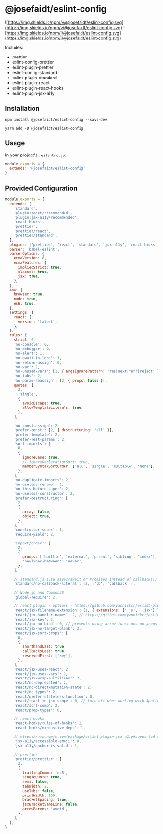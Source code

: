# @josefaidt/eslint-config

![https://img.shields.io/npm/v/@josefaidt/eslint-config.svg](https://img.shields.io/npm/v/@josefaidt/eslint-config.svg)
![https://img.shields.io/npm/l/@josefaidt/eslint-config.svg](https://img.shields.io/npm/l/@josefaidt/eslint-config.svg)

Includes:

- prettier
- eslint-config-prettier
- eslint-plugin-prettier
- eslint-config-standard
- eslint-plugin-standard
- eslint-plugin-react
- eslint-plugin-react-hooks
- eslint-plugin-jsx-a11y

## Installation

`npm install @josefaidt/eslint-config --save-dev`

`yarn add -D @josefaidt/eslint-config`

## Usage

In your project's `.eslintrc.js`:

```js
module.exports = {
  extends: '@josefaidt/eslint-config'
}
```

## Provided Configuration

```js
module.exports = {
  extends: [
    'standard',
    'plugin:react/recommended',
    'plugin:jsx-a11y/recommended',
    'react-hooks',
    'prettier',
    'prettier/react',
    'prettier/standard',
  ],
  plugins: ['prettier', 'react', 'standard', 'jsx-a11y', 'react-hooks'],
  parser: 'babel-eslint',
  parserOptions: {
    ecmaVersion: 8,
    ecmaFeatures: {
      impliedStrict: true,
      classes: true,
      jsx: true,
    },
  },
  env: {
    browser: true,
    node: true,
    es6: true,
  },
  settings: {
    react: {
      version: 'latest',
    },
  },
  rules: {
    strict: 0,
    'no-console': 0,
    'no-debugger': 0,
    'no-alert': 1,
    'no-await-in-loop': 1,
    'no-return-assign': 0,
    'no-var': 2,
    'no-unused-vars': [1, { argsIgnorePattern: 'res|next|^err|reject' }],
    'no-tabs': 2,
    'no-param-reassign': [2, { props: false }],
    quotes: [
      2,
      'single',
      {
        avoidEscape: true,
        allowTemplateLiterals: true,
      },
    ],

    'no-const-assign': 2,
    'prefer-const': [2, { destructuring: 'all' }],
    'prefer-template': 2,
    'prefer-rest-params': 2,
    'sort-imports': [
      0,
      {
        ignoreCase: true,
        // ignoreDeclarationSort: true,
        memberSyntaxSortOrder: ['all', 'single', 'multiple', 'none'],
      },
    ],
    'no-duplicate-imports': 2,
    'no-useless-rename': 2,
    'no-this-before-super': 2,
    'no-useless-constructor': 2,
    'prefer-destructuring': [
      2,
      {
        array: false,
        object: true,
      },
    ],
    'constructor-super': 1,
    'require-yield': 2,

    'import/order': [
      2,
      {
        groups: ['builtin', 'external', 'parent', 'sibling', 'index'],
        'newlines-between': 'never',
      },
    ],

    // standard.js (use async/await or Promises instead of callbacks!)
    'standard/no-callback-literal': [2, ['cb', 'callback']],

    // Node.js and CommonJS
    'global-require': 2,

    // react plugin - options - https://github.com/yannickcr/eslint-plugin-react#configuration
    'react/jsx-filename-extension': [1, { extensions: ['.js', '.jsx'] }],
    'react/jsx-handler-names': 2, // https://github.com/yannickcr/eslint-plugin-react/blob/master/docs/rules/jsx-handler-names.md
    'react/jsx-key': 2,
    'react/jsx-no-bind': 0, // prevents using arrow functions on props
    'react/jsx-no-target-blank': 2,
    'react/jsx-sort-props': [
      0,
      {
        shorthandLast: true,
        callbacksLast: true,
        reservedFirst: ['key'],
      },
    ],
    'react/jsx-uses-react': 2,
    'react/jsx-uses-vars': 2,
    'react/jsx-wrap-multilines': 2,
    'react/no-deprecated': 2,
    'react/no-direct-mutation-state': 2,
    'react/no-typos': 2,
    'react/prefer-stateless-function': 0,
    'react/react-in-jsx-scope': 0, // turn off when working with Apollo
    'react/sort-comp': 2,
    'react/prop-types': 0,

    // react hooks
    'react-hooks/rules-of-hooks': 2,
    'react-hooks/exhaustive-deps': 1,

    // https://www.npmjs.com/package/eslint-plugin-jsx-a11y#supported-rules
    'jsx-a11y/accessible-emoji': 0,
    'jsx-a11y/anchor-is-valid': 1,

    // prettier
    'prettier/prettier': [
      2,
      {
        trailingComma: 'es5',
        singleQuote: true,
        semi: false,
        tabWidth: 2,
        useTabs: false,
        printWidth: 100,
        bracketSpacing: true,
        jsxBracketSameLine: false,
        arrowParens: 'avoid',
      },
    ],
  },
}

```
